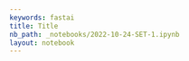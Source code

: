 ```yaml
---
keywords: fastai
title: Title
nb_path: _notebooks/2022-10-24-SET-1.ipynb
layout: notebook
---
```


<!--
#################################################
### THIS FILE WAS AUTOGENERATED! DO NOT EDIT! ###
#################################################
# file to edit: _notebooks/2022-10-24-SET-1.ipynb
-->

<div class="container" id="notebook-container">
        
</div>
 


